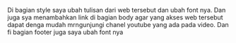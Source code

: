 Di bagian style saya ubah tulisan dari web tersebut dan ubah font nya. Dan juga sya menambahkan link di bagian body agar yang akses web tersebut dapat denga mudah mrngunjungi chanel youtube yang ada pada video. Dan fi bagian footer juga saya ubah font nya
